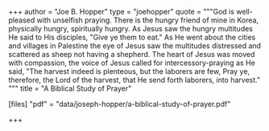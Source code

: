 +++
author = "Joe B. Hopper"
type = "joehopper"
quote = """God is well-pleased with unselfish praying. There is the hungry friend of mine in Korea, physically hungry, spiritually hungry. As Jesus saw the hungry multitudes He said to His disciples, "Give ye them to eat." As He went about the cities and villages in Palestine the eye of Jesus saw the multitudes distressed and scattered as sheep not having a shepherd. The heart of Jesus was moved with compassion, the voice of Jesus called for intercessory-praying as He said, "The harvest indeed is plenteous, but the laborers are few, Pray ye, therefore, the Lord of the harvest, that He send forth laborers, into harvest." """
title = "A Biblical Study of Prayer"

[files]
"pdf" = "data/joseph-hopper/a-biblical-study-of-prayer.pdf"

+++